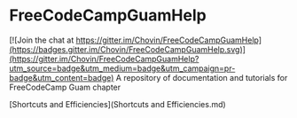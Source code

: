 # FreeCodeCampGuamHelp

[![Join the chat at https://gitter.im/Chovin/FreeCodeCampGuamHelp](https://badges.gitter.im/Chovin/FreeCodeCampGuamHelp.svg)](https://gitter.im/Chovin/FreeCodeCampGuamHelp?utm_source=badge&utm_medium=badge&utm_campaign=pr-badge&utm_content=badge)
A repository of documentation and tutorials for FreeCodeCamp Guam chapter

[Shortcuts and Efficiencies](Shortcuts and Efficiencies.md)
